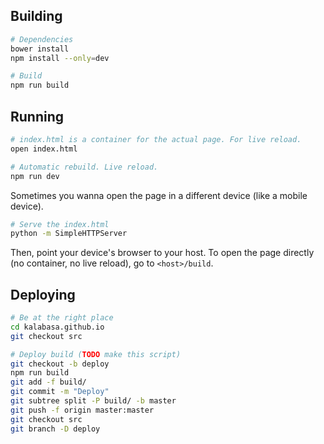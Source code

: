 Building
--------

```sh
# Dependencies
bower install
npm install --only=dev

# Build
npm run build
```

Running
-------

```sh
# index.html is a container for the actual page. For live reload.
open index.html

# Automatic rebuild. Live reload.
npm run dev
```

Sometimes you wanna open the page in a different device (like a mobile device).

```sh
# Serve the index.html
python -m SimpleHTTPServer
```

Then, point your device's browser to your host. To open the page directly (no container, no live reload), go to `<host>/build`.

Deploying
---------

```sh
# Be at the right place
cd kalabasa.github.io
git checkout src

# Deploy build (TODO make this script)
git checkout -b deploy
npm run build
git add -f build/
git commit -m "Deploy"
git subtree split -P build/ -b master
git push -f origin master:master
git checkout src
git branch -D deploy
```
